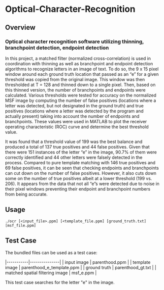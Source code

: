 # Optical-Character-Recognition
## Overview
### Optical character recognition software utilizing thinning, branchpoint detection, endpoint detection

In this project, a matched filter (normalized cross-correlation) is used in coordination with thinning as well as branchpoint and endpoint detection algorithms to recognize letters in an image of text. To do so, the 9 x 15 pixel window around each ground truth location that passed as an “e” for a given threshold was copied from the original image. This window was then thresholded at T = 128 and thinned down to a single pixel. Then, based on this thinned version, the number of branchpoints and endpoints were calculated. Various thresholds were tested for accuracy on the normalized MSF image by computing the number of false positives (locations where a letter was detected, but not designated in the ground truth) and true positives (locations where a letter was detected by the program and actually present) taking into account the number of endpoints and branchpoints. These values were used in MATLAB to plot the receiver operating characteristic (ROC) curve and determine the best threshold value.
 
It was found that a threshold value of 199 was the best balance and produced a total of 137 true positives and 44 false positives. Given that there were 151 instances of the letter “e” in the image, 90.7% of them were correctly identified and 44 other letters were falsely detected in the process. Compared to pure template matching with 146 true positives and 69 false positives, it can be seen that checking endpoints and branchpoints can cut down on the number of false positives. However, it also cuts down some on the number of true positives albeit at a lower threshold (199 vs. 206). It appears from the data that not all “e”s were detected due to noise in their pixel windows preventing their endpoint and branchpoint numbers from being accurate.

## Usage

`./ocr [<input_file>.ppm] [<template_file.ppm] [ground_truth.txt] [msf_file.ppm]`

## Test Case

The bundled files can be used as a test case:

|-----------|---------------|
| input image | parenthood.ppm |
| template image | parenthood_e_template.ppm |
| ground truth | parenthood_gt.txt |
| matched spatial filtering image | msf_e.ppm |

This test case searches for the letter "e" in the image.
